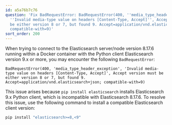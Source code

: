 ```yaml
---
id: a5a76b7c76
question: 'Fix BadRequestError: BadRequestError(400, ''media_type_header_exception'',
  ''Invalid media-type value on headers [Content-Type, Accept]'', Accept version must
  be either version 8 or 7, but found 9. Accept=application/vnd.elasticsearch+json;
  compatible-with=9)'
sort_order: 200
---
```


When trying to connect to the Elasticsearch server/node version 8.17.6 running within a Docker container with the Python client Elasticsearch version 9.x or more, you may encounter the following `BadRequestError`:

```plaintext
BadRequestError(400, 'media_type_header_exception', 'Invalid media-type value on headers [Content-Type, Accept]', Accept version must be either version 8 or 7, but found 9. Accept=application/vnd.elasticsearch+json; compatible-with=9)
```

This issue arises because `pip install elasticsearch` installs Elasticsearch 9.x Python client, which is incompatible with Elasticsearch 8.17.6. To resolve this issue, use the following command to install a compatible Elasticsearch client version:

```bash
pip install "elasticsearch>=8,<9"
```